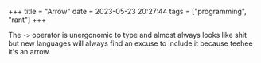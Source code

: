 +++
title = "Arrow"
date = 2023-05-23 20:27:44
tags = ["programming", "rant"]
+++

The `->` operator is unergonomic to type and almost always looks like shit but
new languages will always find an excuse to include it because teehee it's an
arrow.
